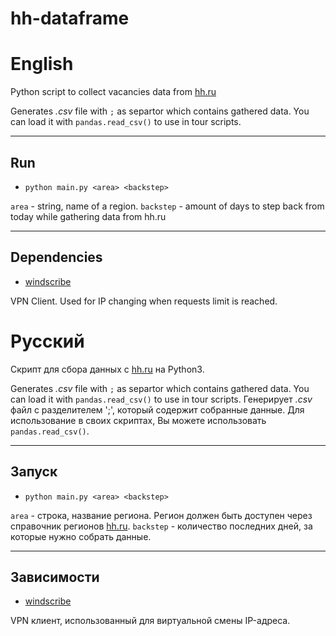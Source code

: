 # hh-dataframe

# English

Python script to collect vacancies data from [hh.ru](https://www.hh.ru/)

Generates *.csv* file with `;` as separtor which contains gathered data.
You can load it with `pandas.read_csv()` to use in tour scripts.

___

## Run

 - `python main.py <area> <backstep>`

`area` - string, name of a region.
`backstep` - amount of days to step back from today while gathering data from hh.ru

___

## Dependencies

 - [windscribe](https://windscribe.com/download)

 VPN Client. Used for IP changing when requests limit is reached.
 
# Русский

Скрипт для сбора данных с [hh.ru](https://www.hh.ru/) на Python3.

Generates *.csv* file with `;` as separtor which contains gathered data.
You can load it with `pandas.read_csv()` to use in tour scripts.
Генерирует *.csv* файл с разделителем ';', который содержит собранные данные.
Для использование в своих скриптах, Вы можете использовать `pandas.read_csv()`.

___

## Запуск

 - `python main.py <area> <backstep>`

`area` - строка, название региона. Регион должен быть доступен через справочник регионов [hh.ru](https://www.hh.ru/).
`backstep` - количество последних дней, за которые нужно собрать данные.

___

## Зависимости

 - [windscribe](https://windscribe.com/download)

 VPN клиент, использованный для виртуальной смены IP-адреса.
